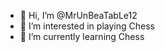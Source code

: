 - 👋 Hi, I’m @MrUnBeaTabLe12
- 👀 I’m interested in playing Chess
- 🌱 I’m currently learning Chess


<!---
MrUnBeaTabLe12/MrUnBeaTabLe12 is a ✨ special ✨ repository because its `README.md` (this file) appears on your GitHub profile.
You can click the Preview link to take a look at your changes.
--->
